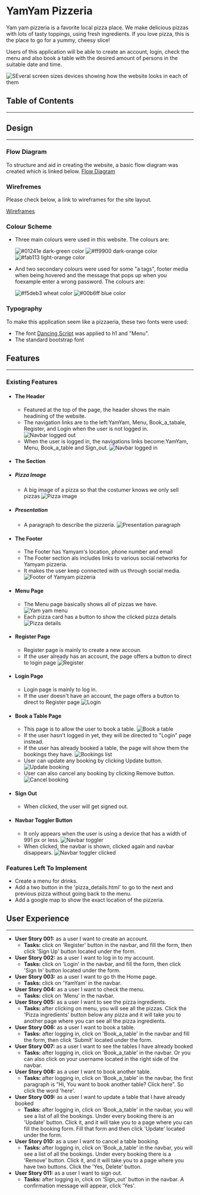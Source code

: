 # YamYam Pizzeria

Yam yam pizzeria is a favorite local pizza place. We make delicious pizzas with lots of tasty toppings, using fresh ingredients. If you love pizza, this is the place to go for a yummy, cheesy slice!

Users of this application will be able to create an account, login, check the menu and also book a table with the desired amount of persons in the suitable date and time.

![SEveral screen sizes devices showing how the website looks in each of them](documentation/)

## Table of Contents

----

## Design

----

### Flow Diagram

To structure and aid in creating the website, a basic flow diagram was created which is linked below.
[Flow Diagram](documentation/yamyam-diagram.pdf)

### Wirefremes

Please check below, a link to wireframes for the site layout.

[Wireframes](documentation/yamyam-wireframe.pdf)

### Colour Scheme

+ Three main colours were used in this website. The colours are:
  
    ![#01241e dark-green color](documentation/dark-green.png)
    ![#ff9900 dark-orange color](documentation/dark-orange.png)
    ![#fab113 light-orange color](documentation/light-orange.png)

+ And two secondary colours were used for some "a tags", footer media when being hovered and the message that pops up when you foexample enter a wrong password. The colours are:

    ![#f5deb3 wheat color](documentation/wheat.png)
    ![#00b6ff blue color](documentation/blue.png)

### Typography

To make this application seem like a pizzaeria, these two fonts were used:

+ The font [Dancing Script](https://fonts.google.com/?query=dancing+script) was applied to h1 and "Menu".
+ The standard bootstrap font

## Features

----

### Existing Features

+ #### The Header

  + Featured at the top of the page, the header shows the main headining of the website.
  + The navigation links are to the left:YamYam, Menu, Book_a_tabale, Register, and Login when the user is not logged in.
    ![Navbar logged out](documentation/navbar-logged-out.png)
  + When the user is logged in, the navigations links become:YamYam, Menu, Book_a_table and Sign_out.
    ![Navbar logged in](documentation/navbar-logged-in.png)

+ #### The Section
  
+ ##### Pizza Image

  + A big image of a pizza so that the costumer knows we only sell pizzas
    ![Pizza image](documentation/pizza-image.png)

+ ##### Presentation

  + A paragraph to describe the pizzeria.
    ![Presentation paragraph](documentation/paragraph-yamyam.png)

+ #### The Footer

  + The Footer has Yamyam's location, phone number and email
  + The Footer section als includes links to various social networks for Yamyam pizzeria.
  + It makes the user keep connected with us through social media.
    ![Footer of Yamyam pizzeria](documentation/footer-yamyam.png)

+ #### Menu Page

  + The Menu page basically shows all of pizzas we have.
    ![Yam yam menu](documentation/menu.png)
  + Each pizza card has a button to show the clicked pizza details
    ![Pizza details](documentation/pizza-details.png)

+ #### Register Page

  + Register page is mainly to create a new accoun.
  + If the user already has an account, the page offers a button to direct to login page
    ![Register](documentation/signup-yamyam.png)

+ #### Login Page

  + Login page is mainly to log in.
  + If the user doesn't have an account, the page offers a button to direct to Register page
    ![Login](documentation/login-yamyam.png)

+ #### Book a Table Page

  + This page is to allow the user to book a table.
    ![Book a table](documentation/book-table.png)
  + If the user hasn't logged in yet, they will be directed to "Login" page instead.
  + If the user has already booked a table, the page will show them the bookings they have.
    ![Bookings list](documentation/bookings-list.png)
  + User can update any booking by clicking Update button.
    ![Update booking](documentation/update-booking.png)
  + User can also cancel any booking by clicking Remove button.
    ![Cancel booking](documentation/cancel-booking.png)

+ #### Sign Out

  + When clicked, the user will get signed out.

+ #### Navbar Toggler Button

  + It only appears when the user is using a device that has a width of 991 px or less.
    ![Navbar toggler](documentation/navbar-toggler-button.png)
  + When clicked, the navbar is shown, clicked again and navbar disappears.
    ![Navbar toggler clicked](documentation/navbar-toggler-button-clicked.png)

### Features Left To Implement

+ Create a menu for drinks.
+ Add a two button in the 'pizza_details.html' to go to the next and previous pizza without going back to the menu.
+ Add a google map to show the exact location of the pizzeria.

## User Experience

----

+ **User Story 001:** as a user I want to create an account.
  + **Tasks:** click on 'Register' button in the navbar, and fill the form, then click 'Sign Up' button located under the form.
+ **User Story 002:** as a user I want to log in to my account.
  + **Tasks:** click on 'Login' in the navbar, and fill the form, then click 'Sign In' button located under the form.
+ **User Story 003:** as a user I want to go th the Home page.
  + **Tasks:** click on 'YamYam' in the navbar.
+ **User Story 004:** as a user I want to check the menu.
  + **Tasks:** click on 'Menu' in the navbar.
+ **User Story 005:** as a user I want to see the pizza ingredients.
  + **Tasks:** after clicking on menu, you will see all the pizzas. Click the 'Pizza ingredients' button below any pizza and it will take you to another page where you can see all the pizza ingredients.
+ **User Story 006:** as a user I want to book a table.
  + **Tasks:** after logging in, click on 'Book_a_table' in the navbar and fill the form, then click 'Submit' located under the form.
+ **User Story 007:** as a user I want to see the tables I have already booked
  + **Tasks:** after logging in, click on 'Book_a_table' in the navbar. Or you can also click on your username located in the right side of the navbar.
+ **User Story 008:** as a user I want to book another table.
  + **Tasks:** after logging in, click on 'Book_a_table' in the navbar, the first paragraph is "Hi, You want to book another table? Click here". So click the word 'here'.
+ **User Story 009:** as a user I want to update a table that I have already booked
  + **Tasks:** after logging in, click on 'Book_a_table' in the navbar, you will see a list of all the bookings. Under every booking there is an 'Update' button. Click it, and it will take you to a page where you can fill the booking form. Fill that form and then click 'Update' located under the form.
+ **User Story 010:** as a user I want to cancel a table booking.
  + **Tasks:** after logging in, click on 'Book_a_table' in the navbar, you will see a list of all the bookings. Under every booking there is a 'Remove' button. Click it, and it will take you to a page where you have two buttons. Click the 'Yes, Delete' button.
+ **User Story 011:** as a user I want to sign out.
  + **Tasks:** after logging in, click on 'Sign_out' button in the navbar. A confirmation message will appear, click 'Yes'.
